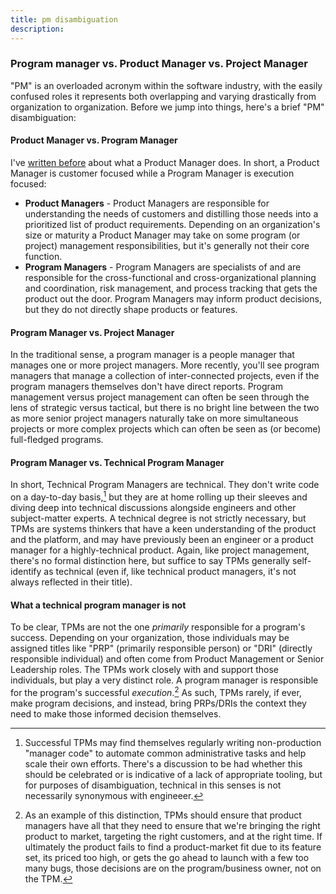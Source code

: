 ```yaml
---
title: pm disambiguation
description:
---
```



### Program manager vs. Product Manager vs. Project Manager

"PM" is an overloaded acronym within the software industry, with the easily confused roles it represents both overlapping and varying drastically from organization to organization. Before we jump into things, here's a brief "PM" disambiguation:

#### Product Manager vs. Program Manager

I've [written before](https://ben.balter.com/2016/06/06/twelve-things-a-product-manager-does/) about what a Product Manager does. In short, a Product Manager is customer focused while a Program Manager is execution focused:

* **Product Managers** - Product Managers are responsible for understanding the needs of customers and distilling those needs into a prioritized list of product requirements. Depending on an organization's size or maturity a Product Manager may take on some program (or project) management responsibilities, but it's generally not their core function.
* **Program Managers** - Program Managers are specialists of and are responsible for the cross-functional and cross-organizational planning and coordination, risk management, and process tracking that gets the product out the door. Program Managers may inform product decisions, but they do not directly shape products or features.

#### Program Manager vs. Project Manager

In the traditional sense, a program manager is a people manager that manages one or more project managers. More recently, you'll see program managers that manage a collection of inter-connected projects, even if the program managers themselves don't have direct reports. Program management versus project management can often be seen through the lens of strategic versus tactical, but there is no bright line between the two as more senior project managers naturally take on more simultaneous projects or more complex projects which can often be seen as (or become) full-fledged programs.

#### Program Manager vs. Technical Program Manager

In short, Technical Program Managers are technical. They don't write code on a day-to-day basis,[^1] but they are at home rolling up their sleeves and diving deep into technical discussions alongside engineers and other subject-matter experts. A technical degree is not strictly necessary, but TPMs are systems thinkers that have a keen understanding of the product and the platform, and may have previously been an engineer or a product manager for a highly-technical product. Again, like project management, there's no formal distinction here, but suffice to say TPMs generally self-identify as technical (even if, like technical product managers, it's not always reflected in their title).

#### What a technical program manager is not

To be clear, TPMs are not the one *primarily* responsible for a program's success. Depending on your organization, those individuals may be assigned titles like "PRP" (primarily responsible person) or "DRI" (directly responsible individual) and often come from Product Management or Senior Leadership roles. The TPMs work closely with and support those individuals, but play a very distinct role. A program manager is responsible for the program's successful *execution*.[^2] As such, TPMs rarely, if ever, make program decisions, and instead, bring PRPs/DRIs the context they need to make those informed decision themselves.

[^1]: Successful TPMs may find themselves regularly writing non-production "manager code" to automate common administrative tasks and help scale their own efforts. There's a discussion to be had whether this should be celebrated or is indicative of a lack of appropriate tooling, but for purposes of disambiguation, technical in this senses is not necessarily synonymous with engineeer.

[^2]: As an example of this distinction, TPMs should ensure that product managers have all that they need to ensure that we're bringing the right product to market, targeting the right customers, and at the right time. If ultimately the product fails to find a product-market fit due to its feature set, its priced too high, or gets the go ahead to launch with a few too many bugs, those decisions are on the program/business owner, not on the TPM.
